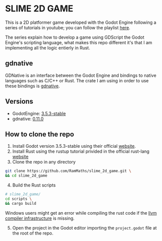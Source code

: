 # SLIME 2D GAME

This is a 2D platformer game developed with the Godot Engine following a series of tutorials in youtube; you can follow the playlist [here](https://youtube.com/playlist?list=PLNEAWvYbJJ9nNOpe6fun7m6L_M8xslYnT&si=DGfVeL4gqyU-rIEE).

The series explain how to develop a game using GDScript the Godot Engine's scripting language, what makes this repo different it's that I am implementing all the logic entierly in Rust.

## gdnative

GDNative is an interface between the Godot Engine and bindings to native languages such as C/C++ or Rust. The crate I am using in order to use these bindings is [gdnative](https://godot-rust.github.io).

## Versions

- GodotEngine: [3.5.3-stable](https://docs.godotengine.org/en/3.5/)
- gdnative: [0.11.0](https://docs.rs/gdnative/0.11.0/gdnative/index.html)

## How to clone the repo

1. Install Godot version 3.5.3-stable using their official [website](https://godotengine.org/download/3.x/).
2. Install Rust using the rustup tutorial privided in the official rust-lang [website](https://www.rust-lang.org/es)
3. Clone the repo in any directory
```sh
git clone https://github.com/RamMaths/slime_2d_game.git \
&& cd slime_2d_game
```
4. Build the Rust scripts 
```sh
# slime_2d_game/
cd scripts \
&& cargo build
```
Windows users might get an error while compiling the rust code if the [llvm compiler infrastructure](https://releases.llvm.org/download.html) is missing.

5. Open the project in the Godot editor importing the `project.godot` file at the root of the repo.
